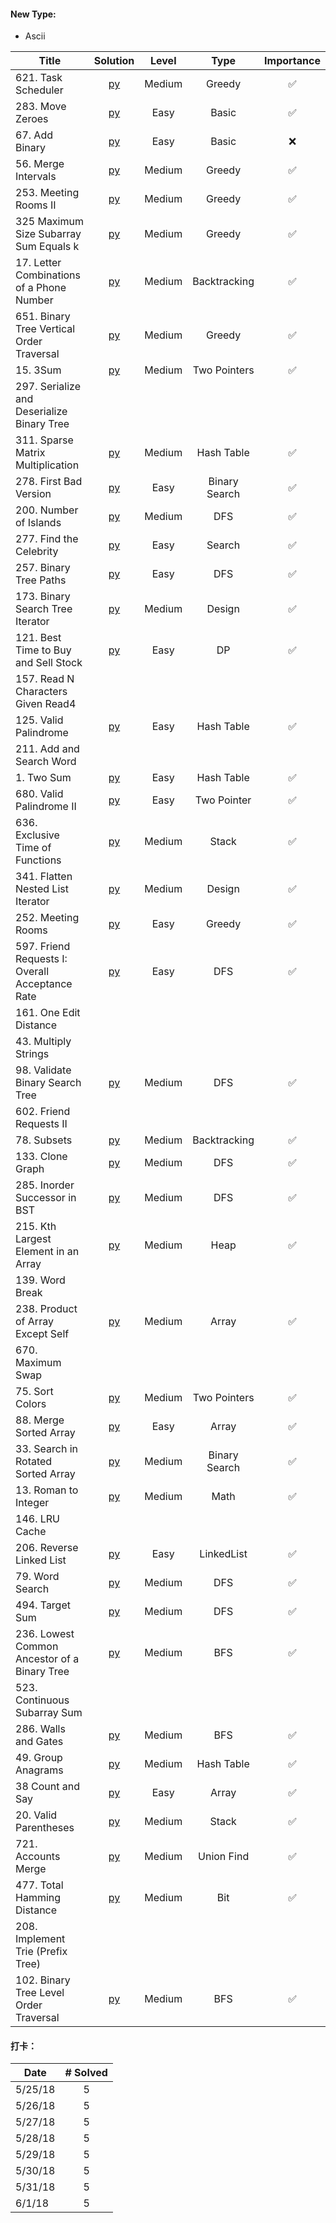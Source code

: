 #### New Type:
* Ascii



| Title  | Solution |Level | Type | Importance |
|-------------|:-----:| :-----: | :------: | :------: |
|621. Task Scheduler | [py](https://github.com/cloi1994/session1/blob/master/Facebook/621.py) | Medium | Greedy |✅
|283. Move Zeroes | [py](https://github.com/cloi1994/session1/blob/master/Facebook/283.py) | Easy | Basic |✅
|67. Add Binary | [py](https://github.com/cloi1994/session1/blob/master/Facebook/67.py) | Easy | Basic |❌
|56. Merge Intervals | [py](https://github.com/cloi1994/session1/blob/master/Facebook/56.py) | Medium | Greedy |✅
|253. Meeting Rooms II | [py](https://github.com/cloi1994/session1/blob/master/Facebook/253.py) | Medium | Greedy |✅
|325 Maximum Size Subarray Sum Equals k | [py](https://github.com/cloi1994/session1/blob/master/Facebook/325.py) | Medium | Greedy |✅
|17. Letter Combinations of a Phone Number | [py](https://github.com/cloi1994/session1/blob/master/Facebook/17.py) | Medium | Backtracking |✅
|651. Binary Tree Vertical Order Traversal | [py](https://github.com/cloi1994/session1/blob/master/Facebook/314.py) | Medium | Greedy |✅
|15. 3Sum | [py](https://github.com/cloi1994/session1/blob/master/Facebook/15.py) | Medium | Two Pointers |✅
|297. Serialize and Deserialize Binary Tree 
|311. Sparse Matrix Multiplication | [py](https://github.com/cloi1994/session1/blob/master/Facebook/311.py) | Medium | Hash Table |✅
|278. First Bad Version | [py](https://github.com/cloi1994/session1/blob/master/Facebook/278.py) | Easy | Binary Search |✅
|200. Number of Islands | [py](https://github.com/cloi1994/session1/blob/master/Facebook/278.py) | Medium | DFS |✅
|277. Find the Celebrity | [py](https://github.com/cloi1994/session1/blob/master/Facebook/277.py) | Easy | Search |✅
|257. Binary Tree Paths | [py](https://github.com/cloi1994/session1/blob/master/Facebook/257.py) | Easy | DFS |✅
|173. Binary Search Tree Iterator | [py](https://github.com/cloi1994/session1/blob/master/Facebook/173.py) | Medium | Design |✅
|121. Best Time to Buy and Sell Stock | [py](https://github.com/cloi1994/session1/blob/master/Facebook/121.py) | Easy | DP |✅
|157. Read N Characters Given Read4 
|125. Valid Palindrome | [py](https://github.com/cloi1994/session1/blob/master/Facebook/125.py) | Easy | Hash Table |✅
|211. Add and Search Word
|1. Two Sum | [py](https://github.com/cloi1994/session1/blob/master/Facebook/1.py) | Easy | Hash Table |✅
|680. Valid Palindrome II | [py](https://github.com/cloi1994/session1/blob/master/Facebook/680.py) | Easy | Two Pointer |✅
|636. Exclusive Time of Functions | [py](https://github.com/cloi1994/session1/blob/master/Facebook/680.py) | Medium | Stack |✅
|341. Flatten Nested List Iterator | [py](https://github.com/cloi1994/session1/blob/master/Facebook/680.py) | Medium | Design |✅
|252. Meeting Rooms | [py](https://github.com/cloi1994/session1/blob/master/Facebook/680.py) | Easy | Greedy |✅
|597. Friend Requests I: Overall Acceptance Rate | [py](https://github.com/cloi1994/session1/blob/master/Facebook/680.py) | Easy | DFS |✅
|161. One Edit Distance
|43. Multiply Strings 
|98. Validate Binary Search Tree | [py](https://github.com/cloi1994/session1/blob/master/Facebook/98.py) | Medium | DFS |✅
|602. Friend Requests II
|78. Subsets | [py](https://github.com/cloi1994/session1/blob/master/Facebook/78.py) | Medium | Backtracking |✅
|133. Clone Graph | [py](https://github.com/cloi1994/session1/blob/master/Facebook/133.py) | Medium | DFS |✅
|285. Inorder Successor in BST | [py](https://github.com/cloi1994/session1/blob/master/Facebook/285.py) | Medium | DFS |✅
|215. Kth Largest Element in an Array | [py](https://github.com/cloi1994/session1/blob/master/Facebook/215.py) | Medium | Heap |✅
|139. Word Break
|238. Product of Array Except Self | [py](https://github.com/cloi1994/session1/blob/master/Facebook/238.py) | Medium | Array |✅
|670. Maximum Swap
|75. Sort Colors | [py](https://github.com/cloi1994/session1/blob/master/Facebook/75.py) | Medium | Two Pointers |✅
|88. Merge Sorted Array | [py](https://github.com/cloi1994/session1/blob/master/Facebook/88.py) | Easy | Array |✅
|33. Search in Rotated Sorted Array | [py](https://github.com/cloi1994/session1/blob/master/Facebook/33.py) | Medium | Binary Search |✅
|13. Roman to Integer | [py](https://github.com/cloi1994/session1/blob/master/Facebook/13.py) | Medium | Math |✅
|146. LRU Cache
|206. Reverse Linked List | [py](https://github.com/cloi1994/session1/blob/master/Facebook/206.py) | Easy | LinkedList |✅
|79. Word Search | [py](https://github.com/cloi1994/session1/blob/master/Facebook/206.py) | Medium | DFS |✅
|494. Target Sum | [py](https://github.com/cloi1994/session1/blob/master/Facebook/206.py) | Medium | DFS |✅
|236. Lowest Common Ancestor of a Binary Tree | [py](https://github.com/cloi1994/session1/blob/master/Facebook/206.py) | Medium | BFS |✅
|523. Continuous Subarray Sum
|286. Walls and Gates | [py](https://github.com/cloi1994/session1/blob/master/Facebook/206.py) | Medium | BFS |✅
|49. Group Anagrams | [py](https://github.com/cloi1994/session1/blob/master/Facebook/206.py) | Medium | Hash Table |✅
|38 Count and Say | [py](https://github.com/cloi1994/session1/blob/master/Facebook/206.py) | Easy | Array |✅
|20. Valid Parentheses | [py](https://github.com/cloi1994/session1/blob/master/Facebook/206.py) | Medium | Stack |✅
|721. Accounts Merge | [py](https://github.com/cloi1994/session1/blob/master/Facebook/206.py) | Medium | Union Find |✅
|477. Total Hamming Distance| [py](https://github.com/cloi1994/session1/blob/master/Facebook/206.py) | Medium | Bit |✅
|208. Implement Trie (Prefix Tree) 
|102. Binary Tree Level Order Traversal | [py](https://github.com/cloi1994/session1/blob/master/Facebook/206.py) | Medium | BFS |✅

#### 打卡：

| Date  | # Solved |
|---------|:--:|
|5/25/18| 5 |
|5/26/18| 5 |
|5/27/18| 5 |
|5/28/18| 5 |
|5/29/18| 5 |
|5/30/18| 5 |
|5/31/18| 5 |
|6/1/18| 5 |
